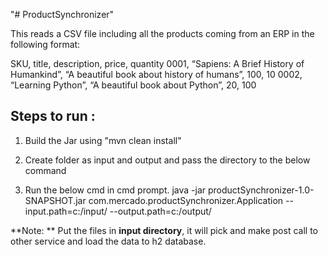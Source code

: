 "# ProductSynchronizer" 


This reads a CSV file including all the products coming from an ERP in the following format:

SKU, title, description, price, quantity
0001, “Sapiens: A Brief History of Humankind”, “A beautiful book about history of humans”, 100, 10
0002, “Learning Python”, “A beautiful book about Python”, 20, 100


Steps to run :
--------------------------


1. Build the Jar using "mvn clean install"

2. Create folder as input and output and pass the directory to the below command

3. Run the below cmd in cmd prompt.
java -jar productSynchronizer-1.0-SNAPSHOT.jar com.mercado.productSynchronizer.Application --input.path=c:/input/ --output.path=c:/output/

**Note: ** 
Put the files in **input directory**, it will pick and make post call to other service and load the data to h2 database.
